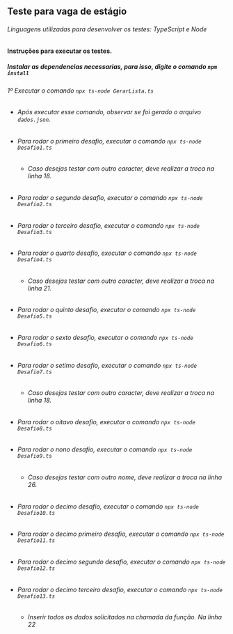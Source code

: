 ## Teste para vaga de estágio

###### Linguagens utilizadas para desenvolver os testes: TypeScript e Node

#### Instruções para executar os testes.

##### Instalar as dependencias necessarias, para isso, digite o comando ```npm install```

###### 1º Executar o comando ``` npx ts-node GerarLista.ts ```
- ###### Após executar esse comando, observar se foi gerado o arquivo ```dados.json```.

* ###### Para rodar o primeiro desafio, executar o comando ```npx ts-node Desafio1.ts```
  * ###### Caso desejas testar com outro caracter, deve realizar a troca na linha 18.

* ###### Para rodar o segundo desafio, executar o comando ```npx ts-node Desafio2.ts```

* ###### Para rodar o terceiro desafio, executar o comando ```npx ts-node Desafio3.ts```

* ###### Para rodar o quarto desafio, executar o comando ```npx ts-node Desafio4.ts```
  * ###### Caso desejas testar com outro caracter, deve realizar a troca na linha 21.

* ###### Para rodar o quinto desafio, executar o comando ```npx ts-node Desafio5.ts```

* ###### Para rodar o sexto desafio, executar o comando ```npx ts-node Desafio6.ts```

* ###### Para rodar o setimo desafio, executar o comando ```npx ts-node Desafio7.ts```
  * ###### Caso desejas testar com outro caracter, deve realizar a troca na linha 18.

* ###### Para rodar o oitavo desafio, executar o comando ```npx ts-node Desafio8.ts```

* ###### Para rodar o nono desafio, executar o comando ```npx ts-node Desafio9.ts```
  * ###### Caso desejas testar com outro nome, deve realizar a troca na linha 26.

* ###### Para rodar o decimo desafio, executar o comando ```npx ts-node Desafio10.ts```

* ###### Para rodar o decimo primeiro desafio, executar o comando ```npx ts-node Desafio11.ts```

* ###### Para rodar o decimo segundo desafio, executar o comando ```npx ts-node Desafio12.ts```

* ###### Para rodar o decimo terceiro desafio, executar o comando ```npx ts-node Desafio13.ts```
  * ###### Inserir todos os dados solicitados na chamada da função. Na linha 22
